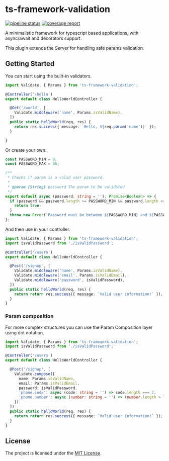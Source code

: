 ts-framework-validation
=======================

[![pipeline status](https://gitlab.devnup.com/npm/ts-framework-validation/badges/master/pipeline.svg)](https://gitlab.devnup.com/npm/ts-framework-validation/commits/master)
[![coverage report](https://gitlab.devnup.com/npm/ts-framework-validation/badges/master/coverage.svg)](https://gitlab.devnup.com/npm/ts-framework-validation/commits/master)

A minimalistic framework for typescript based applications, with async/await and decorators support.

This plugin extends the Server for handling safe params validation.

## Getting Started

You can start using the built-in validators.

```typescript
import Validate, { Params } from 'ts-framework-validation';

@Controller('/hello')
export default class HelloWorldController {

  @Get('/world', [ 
    Validate.middleware('name', Params.isValidName),
  ])
  public static helloWorld(req, res) {
    return res.success({ message: `Hello, ${req.param('name')}` });
  }

}
```

Or create your own:

```typescript
const PASSWORD_MIN = 8;
const PASSWORD_MAX = 36;

/**
 * Checks if param is a valid user password.
 * 
 * @param {String} password The param to be validated
 */
export default async (password: string = ''): Promise<Boolean> => {
  if (password && password.length >= PASSWORD_MIN && password.length <= PASSWORD_MAX) {
    return true;
  }
  throw new Error(`Password must be between ${PASSWORD_MIN} and ${PASSWORD_MAX} characters`);
};

```

And then use in your controller.
```typescript
import Validate, { Params } from 'ts-framework-validation';
import isValidPassword from './isValidPassword';

@Controller('/users')
export default class HelloWorldController {

  @Post('/signup', [ 
    Validate.middleware('name', Params.isValidName),
    Validate.middleware('email', Params.isValidEmail),
    Validate.middleware('password', isValidPassword),
  ])
  public static helloWorld(req, res) {
    return return res.success({ message: `Valid user information!` });
  }
}
```

### Param composition

For more complex structures you can use the Param Composition layer using dot notation.

```typescript
import Validate, { Params } from 'ts-framework-validation';
import isValidPassword from './isValidPassword';

@Controller('/users')
export default class HelloWorldController {

  @Post('/signup', [ 
    Validate.compose({
      name: Params.isValidName,
      email: Params.isValidEmail,
      password: isValidPassword,
      'phone.code': async (code: string = '') => code.length === 2,
      'phone.number': async (number: string = '') => (number.length > 7 && number.length < 10),
    })
  ])
  public static helloWorld(req, res) {
    return return res.success({ message: `Valid user information!` });
  }
}
```



## License

The project is licensed under the [MIT License](./LICENSE.md).
